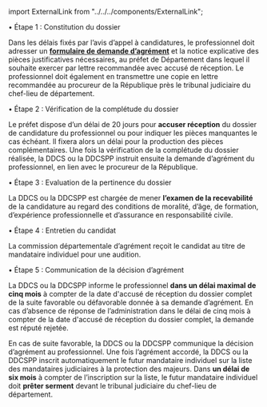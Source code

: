 import ExternalLink from "../../../components/ExternalLink";

• Étape 1 : Constitution du dossier

Dans les délais fixés par l’avis d’appel à candidatures, le professionnel doit adresser un <ExternalLink>[**formulaire de demande d’agrément**](https://www.formulaires.service-public.fr/gf/cerfa_13913.do)</ExternalLink> et la notice explicative des pièces justificatives nécessaires, au préfet de Département dans lequel il souhaite exercer par lettre recommandée avec accusé de réception.
Le professionnel doit également en transmettre une copie en lettre recommandée au procureur de la République près le tribunal judiciaire du chef-lieu de département.
<br/>

• Étape 2 : Vérification de la complétude du dossier

Le préfet dispose d’un délai de 20 jours pour **accuser réception** du dossier de candidature du professionnel ou pour indiquer les pièces manquantes le cas échéant. Il fixera alors un délai pour la production des pièces complémentaires.
Une fois la vérification de la complétude du dossier réalisée, la DDCS ou la DDCSPP instruit ensuite la demande d’agrément du professionnel, en lien avec le procureur de la République.
<br/>

• Étape 3 : Evaluation de la pertinence du dossier

La DDCS ou la DDCSPP est chargée de mener **l’examen de la recevabilité** de la candidature au regard des conditions de moralité, d’âge, de formation, d’expérience professionnelle et d’assurance en responsabilité civile.
<br/>

• Étape 4 : Entretien du candidat

La commission départementale d’agrément reçoit le candidat au titre de mandataire individuel pour une audition.
<br/>

• Étape 5 : Communication de la décision d’agrément

La DDCS ou la DDCSPP informe le professionnel **dans un délai maximal de cinq mois** à compter de la date d'accusé de réception du dossier complet de la suite favorable ou défavorable donnée à sa demande d’agrément.
En cas d’absence de réponse de l’administration dans le délai de cinq mois à compter de la date d'accusé de réception du dossier complet, la demande est réputé rejetée.
<br/>

En cas de suite favorable, la DDCS ou la DDCSPP communique la décision d’agrément au professionnel. Une fois l’agrément accordé, la DDCS ou la DDCSPP inscrit automatiquement le futur mandataire individuel sur la liste des mandataires judiciaires à la protection des majeurs.
Dans **un délai de six mois** à compter de l’inscription sur la liste, le futur mandataire individuel doit **prêter serment** devant le tribunal judiciaire du chef-lieu de département.
